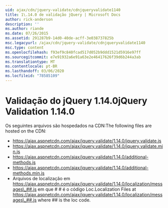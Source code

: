 ```yaml
---
uid: ajax/cdn/jquery-validate/cdnjqueryvalidate1140
title: 1\.14.0 de validação jQuery | Microsoft Docs
author: rick-anderson
description: ''
ms.author: riande
ms.date: 07/26/2015
ms.assetid: 291287b9-14d0-40de-acff-3e038737825b
msc.legacyurl: /ajax/cdn/jquery-validate/cdnjqueryvalidate1140
msc.type: content
ms.openlocfilehash: f93ef9c840fcad517d052b9ddd1521d5916e97ff
ms.sourcegitcommit: e7e91932a6e91a63e2e46417626f39d6b244a3ab
ms.translationtype: MT
ms.contentlocale: pt-BR
ms.lasthandoff: 03/06/2020
ms.locfileid: "78585109"
---
```

# <a name="jquery-validation-1140"></a><span data-ttu-id="ca034-102">Validação do jQuery 1.14.0</span><span class="sxs-lookup"><span data-stu-id="ca034-102">jQuery Validation 1.14.0</span></span>

<span data-ttu-id="ca034-103">Os seguintes arquivos são hospedados na CDN:</span><span class="sxs-lookup"><span data-stu-id="ca034-103">The following files are hosted on the CDN:</span></span>

- https://ajax.aspnetcdn.com/ajax/jquery.validate/1.14.0/jquery.validate.js
- https://ajax.aspnetcdn.com/ajax/jquery.validate/1.14.0/jquery.validate.min.js
- https://ajax.aspnetcdn.com/ajax/jquery.validate/1.14.0/additional-methods.js
- https://ajax.aspnetcdn.com/ajax/jquery.validate/1.14.0/additional-methods.min.js
- <span data-ttu-id="ca034-104">Arquivos de localização em https://ajax.aspnetcdn.com/ajax/jquery.validate/1.14.0/localization/messages\_##.js em que # # é o código Loc.</span><span class="sxs-lookup"><span data-stu-id="ca034-104">Localization Files at https://ajax.aspnetcdn.com/ajax/jquery.validate/1.14.0/localization/messages\_##.js where ## is the loc code.</span></span>
